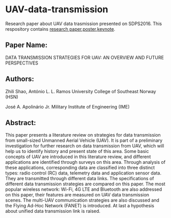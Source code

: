 # UAV-data-transmission

Research paper about UAV data trasmission presented on SDPS2016. This respository contains [research paper](SDPS2016_UAV.pdf),[poster](UAV_Data_Transmission_Poster_Final_Version.pdf),[keynote](UAV_PPT.pdf).

## Paper Name:
DATA TRANSMISSION STRATEGIES FOR UAV: AN OVERVIEW AND
FUTURE PERSPECTIVES
## Authors:

Zhili Shao, António L. L. Ramos
University College of Southeast Norway (HSN)

José A. Apolinário Jr.
Military Institute of Engineering (IME)

## Abstract:
This paper presents a literature review on strategies for
data transmission from small-sized Unmanned Aerial
Vehicle (UAV). It is part of a preliminary investigation for
further research on data transmission from UAV, which will
help us to identify history and present state of this area. Some
basic concepts of UAV are introduced in this literature
review, and different applications are identified through
surveys on this area. Through analysis of these applications,
corresponding data are classified into three distinct types:
radio control (RC) data, telemetry data and application
sensor data. They are transmitted through different data links.
The specifications of different data transmission strategies
are compared on this paper. The most popular wireless
network: Wi-Fi, 4G LTE and Bluetooth are also addressed on
this paper, their features are measured on UAV data
transmission scenes. The multi-UAV communication
strategies are also discussed and the Flying Ad-Hoc Network
(FANET) is introduced. At last a hypothesis about unified
data transmission link is raised.


